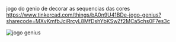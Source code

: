 jogo do genio de decorar as sequencias das cores 
https://www.tinkercad.com/things/bA0n9U41BDe-jogo-genius?sharecode=MXvKmfbJciRrcyL8MfDshYbKSwZf2MCa5chs0F7es3c



![jogo genius](https://github.com/nunonpc/jogo-do-genius/assets/161848814/1ce83ef4-9ffa-4427-8b1a-647c7aad89cb)

